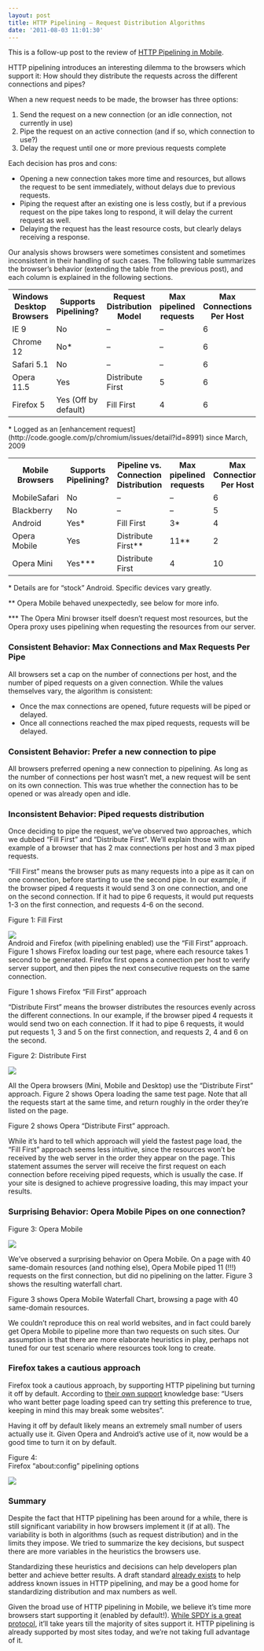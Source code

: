 ```yaml
---
layout: post
title: HTTP Pipelining – Request Distribution Algorithms
date: '2011-08-03 11:01:30'
---
```



This is a follow-up post to the review of [HTTP Pipelining in Mobile](http://www.blaze.io/mobile/http-pipelining-big-in-mobile/).

HTTP pipelining introduces an interesting dilemma to the browsers which support it: How should they distribute the requests across the different connections and pipes?

When a new request needs to be made, the browser has three options:

1. Send the request on a new connection (or an idle connection, not currently in use)
2. Pipe the request on an active connection (and if so, which connection to use?)
3. Delay the request until one or more previous requests complete

Each decision has pros and cons:

- Opening a new connection takes more time and resources, but allows the request to be sent immediately, without delays due to previous requests.
- Piping the request after an existing one is less costly, but if a previous request on the pipe takes long to respond, it will delay the current request as well.
- Delaying the request has the least resource costs, but clearly delays receiving a response.

Our analysis shows browsers were sometimes consistent and sometimes inconsistent in their handling of such cases. The following table summarizes the browser’s behavior (extending the table from the previous post), and each column is explained in the following sections.

<table><tr><th class="nobg">Windows Desktop Browsers</th><th>Supports Pipelining?</th><th>Request Distribution Model</th><th>Max pipelined requests</th><th>Max Connections Per Host</th></tr><tr><td class="spec">IE 9</td><td>No</td><td>–</td><td> –</td><td>6</td></tr><tr class="specalt"><td class="specalt">Chrome 12</td><td>No*</td><td>–</td><td> –</td><td>6</td></tr><tr><td class="spec">Safari 5.1</td><td>No</td><td>–</td><td>–</td><td>6</td></tr><tr class="specalt"><td class="specalt">Opera 11.5</td><td>Yes</td><td>Distribute First</td><td>5</td><td>6</td></tr><tr><td class="spec">Firefox 5 </td><td>Yes (Off by default)</td><td>Fill First</td><td>4</td><td>6</td></tr></table>* Logged as an [enhancement request](http://code.google.com/p/chromium/issues/detail?id=8991) since March, 2009

<table><tr><th class="nobg">Mobile Browsers</th><th>Supports Pipelining?</th><th>Pipeline vs. Connection Distribution</th><th>Max pipelined requests</th><th>Max Connections Per Host</th></tr><tr><td class="spec">MobileSafari</td><td>No</td><td>–</td><td> –</td><td>6</td></tr><tr class="specalt"><td class="specalt">Blackberry</td><td>No</td><td>–</td><td> –</td><td>5</td></tr><tr><td class="spec">Android</td><td>Yes*</td><td>Fill First</td><td>3*</td><td>4</td></tr><tr class="specalt"><td class="specalt">Opera Mobile</td><td>Yes</td><td>Distribute First**</td><td>11**</td><td>2</td></tr><tr><td class="spec">Opera Mini</td><td>Yes***</td><td>Distribute First</td><td>4</td><td>10</td></tr></table>* Details are for “stock” Android. Specific devices vary greatly.

** Opera Mobile behaved unexpectedly, see below for more info.

*** The Opera Mini browser itself doesn’t request most resources, but the Opera proxy uses pipelining when requesting the resources from our server.

### Consistent Behavior: Max Connections and Max Requests Per Pipe

All browsers set a cap on the number of connections per host, and the number of piped requests on a given connection. While the values themselves vary, the algorithm is consistent:

- Once the max connections are opened, future requests will be piped or delayed.
- Once all connections reached the max piped requests, requests will be delayed.

### Consistent Behavior: Prefer a new connection to pipe

All browsers preferred opening a new connection to pipelining. As long as the number of connections per host wasn’t met, a new request will be sent on its own connection. This was true whether the connection has to be opened or was already open and idle.

### Inconsistent Behavior: Piped requests distribution

Once deciding to pipe the request, we’ve observed two approaches, which we dubbed “Fill First” and “Distribute First”. We’ll explain those with an example of a browser that has 2 max connections per host and 3 max piped requests.

“Fill First” means the browser puts as many requests into a pipe as it can on one connection, before starting to use the second pipe. In our example, if the browser piped 4 requests it would send 3 on one connection, and one on the second connection. If it had to pipe 6 requests, it would put requests 1-3 on the first connection, and requests 4-6 on the second.

Figure 1: Fill First

[![](http://www.blaze.io/wp-content/uploads/2011/08/figure1-small.png)](http://www.blaze.io/wp-content/uploads/2011/08/figure1.png)  
 Android and Firefox (with pipelining enabled) use the “Fill First” approach. Figure 1 shows Firefox loading our test page, where each resource takes 1 second to be generated. Firefox first opens a connection per host to verify server support, and then pipes the next consecutive requests on the same connection.

Figure 1 shows Firefox “Fill First” approach

“Distribute First” means the browser distributes the resources evenly across the different connections. In our example, if the browser piped 4 requests it would send two on each connection. If it had to pipe 6 requests, it would put requests 1, 3 and 5 on the first connection, and requests 2, 4 and 6 on the second.

Figure 2: Distribute First

[![](http://www.blaze.io/wp-content/uploads/2011/08/figure2-small.png)](http://www.blaze.io/wp-content/uploads/2011/08/figure2.png)

All the Opera browsers (Mini, Mobile and Desktop) use the “Distribute First” approach. Figure 2 shows Opera loading the same test page. Note that all the requests start at the same time, and return roughly in the order they’re listed on the page.

Figure 2 shows Opera “Distribute First” approach.

While it’s hard to tell which approach will yield the fastest page load, the “Fill First” approach seems less intuitive, since the resources won’t be received by the web server in the order they appear on the page. This statement assumes the server will receive the first request on each connection before receiving piped requests, which is usually the case. If your site is designed to achieve progressive loading, this may impact your results.

### Surprising Behavior: Opera Mobile Pipes on one connection?

Figure 3: Opera Mobile

[![](http://www.blaze.io/wp-content/uploads/2011/08/figure3-small.png)](http://www.blaze.io/wp-content/uploads/2011/08/figure3.png)

We’ve observed a surprising behavior on Opera Mobile. On a page with 40 same-domain resources (and nothing else), Opera Mobile piped 11 (!!!) requests on the first connection, but did no pipelining on the latter. Figure 3 shows the resulting waterfall chart.

Figure 3 shows Opera Mobile Waterfall Chart, browsing a page with 40 same-domain resources.

We couldn’t reproduce this on real world websites, and in fact could barely get Opera Mobile to pipeline more than two requests on such sites. Our assumption is that there are more elaborate heuristics in play, perhaps not tuned for our test scenario where resources took long to create.

### Firefox takes a cautious approach

Firefox took a cautious approach, by supporting HTTP pipelining but turning it off by default. According to [their own support](http://kb.mozillazine.org/Network.http.pipelining) knowledge base: “Users who want better page loading speed can try setting this preference to true, keeping in mind this may break some websites”.

Having it off by default likely means an extremely small number of users actually use it. Given Opera and Android’s active use of it, now would be a good time to turn it on by default.

Figure 4:   
Firefox “about:config” pipelining options

[![](http://www.blaze.io/wp-content/uploads/2011/08/figure4.png)](http://www.blaze.io/wp-content/uploads/2011/08/figure4.png)

### Summary

Despite the fact that HTTP pipelining has been around for a while, there is still significant variability in how browsers implement it (if at all). The variability is both in algorithms (such as request distribution) and in the limits they impose. We tried to summarize the key decisions, but suspect there are more variables in the heuristics the browsers use.

Standardizing these heuristics and decisions can help developers plan better and achieve better results. A draft standard [already exists](http://tools.ietf.org/html/draft-nottingham-http-pipeline-01) to help address known issues in HTTP pipelining, and may be a good home for standardizing distribution and max numbers as well.

Given the broad use of HTTP pipelining in Mobile, we believe it’s time more browsers start supporting it (enabled by default!). [While SPDY is a great protocol](http://www.chromium.org/spdy/spdy-whitepaper), it’ll take years till the majority of sites support it. HTTP pipelining is already supported by most sites today, and we’re not taking full advantage of it.



